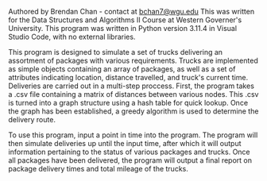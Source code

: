 Authored by Brendan Chan - contact at bchan7@wgu.edu
This was written for the Data Structures and Algorithms II Course at Western Governer's University.
This program was written in Python version 3.11.4 in Visual Studio Code, with no external libraries.

This program is designed to simulate a set of trucks delivering an assortment of packages with various requirements. Trucks are implemented as simple objects containing an array of packages, as well as a set of attributes indicating location, distance travelled, and truck's current time. Deliveries are carried out in a multi-step proccess. First, the program takes a .csv file containing a matrix of distances between various nodes. This .csv is turned into a graph structure using a hash table for quick lookup. Once the graph has been established, a greedy algorithm is used to determine the delivery route. 

To use this program, input a point in time into the program. The program will then simulate deliveries up until the input time, after which it will output information pertaining to the status of various packages and trucks. Once all packages have been delivered, the program will output a final report on package delivery times and total mileage of the trucks.
